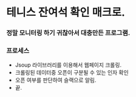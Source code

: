 # 테니스 잔여석 확인 매크로.

### 정말 모니터링 하기 귀찮아서 대충만든 프로그램.


### 프로세스
* Jsoup 라이브러리를 이용해서 웹페이지 크롤링.
* 크롤링된 데이터중 오픈이 구분될 수 있는 인자 확인
* 오픈 여부를 판단하여 슬랙으로 알림.
* 끝.
